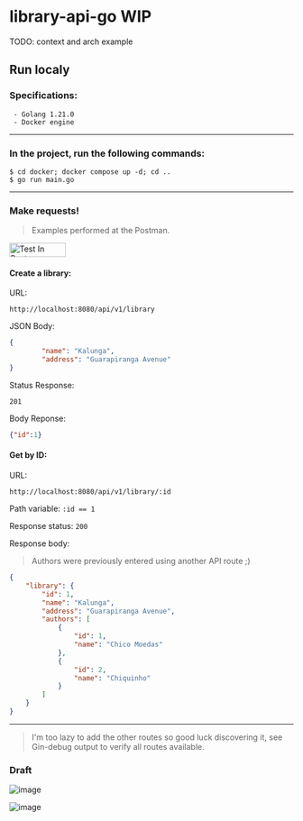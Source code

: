 # library-api-go WIP 

TODO: context and arch example

## Run localy 
### Specifications:
```tool
 - Golang 1.21.0
 - Docker engine 
```
---
### In the project, run the following commands:

 ```shell
$ cd docker; docker compose up -d; cd ..
$ go run main.go 
```
---
### Make requests!
> Examples performed at the Postman.

[<img src="https://run.pstmn.io/button.svg" alt="Test In Postman" style="width: 100px; height: 25px;">](https://god.gw.postman.com/run-collection/21572659-5e64f842-2b0c-4e0f-835a-5e3f2a600d49?action=collection%2Ffork&source=rip_markdown&collection-url=entityId%3D21572659-5e64f842-2b0c-4e0f-835a-5e3f2a600d49%26entityType%3Dcollection%26workspaceId%3D92295a17-efe7-41a0-bb69-ce7642a21c31)

#### Create a library: 
URL:

 `http://localhost:8080/api/v1/library`

JSON Body: 
``` JSON
{
        "name": "Kalunga",
        "address": "Guarapiranga Avenue"
}
```
Status Response:

`201`

Body Reponse: 
``` JSON
{"id":1}
```

#### Get by ID:
URL: 

`http://localhost:8080/api/v1/library/:id `

Path variable: `:id == 1`

Response status: `200`

Response body: 
> Authors were previously entered using another API route ;)
``` JSON
{
    "library": {
        "id": 1,
        "name": "Kalunga",
        "address": "Guarapiranga Avenue",
        "authors": [
            {
                "id": 1,
                "name": "Chico Moedas"
            },
            {
                "id": 2,
                "name": "Chiquinho"
            }
        ]
    }
}
```

---

> I'm too lazy to add the other routes so good luck discovering it, see Gin-debug output to verify all routes available.




### Draft
![image](https://github.com/Natan5533/library-api-go/assets/86797382/01f63370-756a-4779-ac10-efeb899fde1e)

![image](https://github.com/Natan5533/library-api-go/assets/86797382/6946344b-fbe1-470b-ad67-7c1d37de9645)

